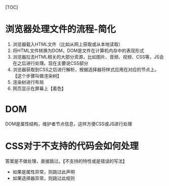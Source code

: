 [TOC]

# 浏览器处理文件的流程-简化
1. 浏览器载入HTML文件（比如从网上获取或从本地读取）
2. 将HTML文件转换为DOM，DOM是文件在计算机内存中的表现形式
3. 浏览器拉去HTML相关的大部分资源，比如图片、音频、视频、CSS等，JS会在之后进行处理。现在主要说CSS部分
4. 浏览器获取到CSS之后进行解析，根据选择器将样式应用在对应的节点上。【这个步骤叫做渲染树】
5. 渲染树进行布局
6. 网页显示在屏幕上【着色】

# DOM
DOM是属性结构，维护者节点信息，这样方便CSS或JS进行处理

# CSS对于不支持的代码会如何处理
答案是不做处理，直接跳过。【不支持的特性或是错误的写法】
- 如果是属性异常，则跳过此声明
- 如果选择器异常，则跳过此规则